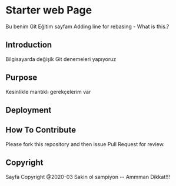 # Starter web Page
Bu benim Git Eğitim sayfam
Adding line for rebasing  - What is this.?

## Introduction

Bilgisayarda değişik Git denemeleri yapıyoruz

## Purpose

Kesinlikle mantıklı gerekçelerim var

## Deployment

## How To Contribute
Please fork this repository and then issue Pull Request for review.


## Copyright 
 Sayfa Copyright @2020-03
 Sakin ol sampiyon -- Ammman Dikkat!!!
